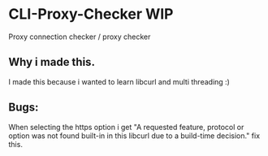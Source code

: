 # CLI-Proxy-Checker WIP
Proxy connection checker /  proxy checker

## Why i made this.

I made this because i wanted to learn libcurl and multi threading :)

## Bugs:
When selecting the https option i get "A requested feature, protocol or option was not found built-in in this libcurl due to a build-time decision." fix this.
